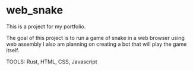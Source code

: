 # web_snake

This is a project for my portfolio.

The goal of this project is to run a game of snake in a web browser using web assembly
I also am planning on creating a bot that will play the game itself.

TOOLS:
Rust, HTML, CSS, Javascript
